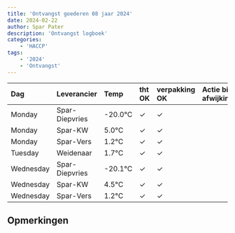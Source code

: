 ```yaml
---
title: 'Ontvangst goederen 08 jaar 2024'
date: 2024-02-22
author: Spar Pater
description: 'Ontvangst logboek'
categories:
    - 'HACCP'
tags:
    - '2024'
    - 'Ontvangst'
---
```

| Dag | Leverancier | Temp | tht OK | verpakking OK | Actie bij afwijking | Controle door |
|:---|:---|:---|:---|:---|:---|:---|
| Monday | Spar-Diepvries | -20.0°C | &check; | &check; | | DPater |
| Monday | Spar-KW | 5.0°C | &check; | &check; | | DPater |
| Monday | Spar-Vers | 1.2°C | &check; | &check; | | DPater |
| Tuesday | Weidenaar | 1.7°C | &check; | &check; | | DPater |
| Wednesday | Spar-Diepvries | -20.1°C | &check; | &check; | | WPater |
| Wednesday | Spar-KW | 4.5°C | &check; | &check; | | WPater |
| Wednesday | Spar-Vers | 1.2°C | &check; | &check; | | WPater |

## Opmerkingen



